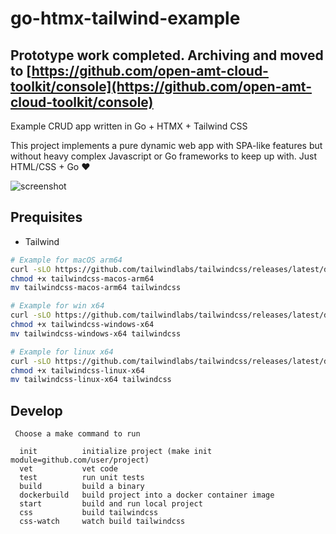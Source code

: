# go-htmx-tailwind-example

## Prototype work completed.  Archiving and moved to [https://github.com/open-amt-cloud-toolkit/console](https://github.com/open-amt-cloud-toolkit/console)

Example CRUD app written in Go + HTMX + Tailwind CSS

This project implements a pure dynamic web app with SPA-like features but without heavy complex Javascript or Go frameworks to keep up with.  Just HTML/CSS + Go ❤️

![screenshot](./screenshot.jpeg)

## Prequisites
- Tailwind
``` bash
# Example for macOS arm64
curl -sLO https://github.com/tailwindlabs/tailwindcss/releases/latest/download/tailwindcss-macos-arm64
chmod +x tailwindcss-macos-arm64
mv tailwindcss-macos-arm64 tailwindcss

# Example for win x64
curl -sLO https://github.com/tailwindlabs/tailwindcss/releases/latest/download/tailwindcss-windows-x64
chmod +x tailwindcss-windows-x64
mv tailwindcss-windows-x64 tailwindcss

# Example for linux x64
curl -sLO https://github.com/tailwindlabs/tailwindcss/releases/latest/download/tailwindcss-linux-x64
chmod +x tailwindcss-linux-x64
mv tailwindcss-linux-x64 tailwindcss
```

## Develop

```
 Choose a make command to run

  init          initialize project (make init module=github.com/user/project)
  vet           vet code
  test          run unit tests
  build         build a binary
  dockerbuild   build project into a docker container image
  start         build and run local project
  css           build tailwindcss
  css-watch     watch build tailwindcss
```
